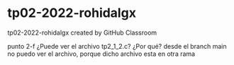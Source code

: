 # tp02-2022-rohidalgx
tp02-2022-rohidalgx created by GitHub Classroom

punto 2-f
¿Puede ver el archivo tp2_1_2.c? ¿Por qué?
desde el branch main no puedo ver el archivo, porque dicho archivo esta en otra rama



